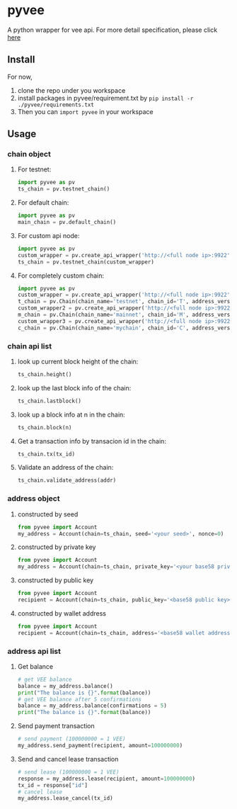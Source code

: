 # pyvee
A python wrapper for vee api. For more detail specification, please click [here](https://github.com/excelsia/pyvee/wiki)

## Install
For now, 
1. clone the repo under you workspace
2. install packages in pyvee/requirement.txt by 
```pip install -r ./pyvee/requirements.txt```
3. Then you can ```import pyvee``` in your workspace

## Usage

### chain object
1. For testnet:
    ```python
    import pyvee as pv
    ts_chain = pv.testnet_chain()
    ```
2. For default chain:
    ```python
    import pyvee as pv
    main_chain = pv.default_chain()
    ```

3. For custom api node:
    ```python
    import pyvee as pv
    custom_wrapper = pv.create_api_wrapper('http://<full node ip>:9922', api_key='')
    ts_chain = pv.testnet_chain(custom_wrapper)
    ```

4. For completely custom chain:
    ```python
    import pyvee as pv
    custom_wrapper = pv.create_api_wrapper('http://<full node ip>:9922', api_key='')
    t_chain = pv.Chain(chain_name='testnet', chain_id='T', address_version=5, api_wrapper=custom_wrapper)
    custom_wrapper2 = pv.create_api_wrapper('http://<full node ip>:9922', api_key='')
    m_chain = pv.Chain(chain_name='mainnet', chain_id='M', address_version=5, api_wrapper=custom_wrapper2)
    custom_wrapper3 = pv.create_api_wrapper('http://<full node ip>:9922', api_key='')
    c_chain = pv.Chain(chain_name='mychain', chain_id='C', address_version=1, api_wrapper=custom_wrapper3)
    ```

### chain api list
1. look up current block height of the chain:
    ```python
    ts_chain.height()
    ```

2. look up the last block info of the chain:
    ```python
    ts_chain.lastblock()
    ```


3. look up a block info at n in the chain:
    ```python
    ts_chain.block(n)
    ```

4. Get a transaction info by transacion id in the chain:
    ```python
    ts_chain.tx(tx_id)
    ```
    
5. Validate an address of the chain:
    ```python
    ts_chain.validate_address(addr)
    ```

### address object
1. constructed by seed
    ```python
    from pyvee import Account
    my_address = Account(chain=ts_chain, seed='<your seed>', nonce=0)
    ```
2. constructed by private key
    ```python
    from pyvee import Account
    my_address = Account(chain=ts_chain, private_key='<your base58 private key>')
    ```
3. constructed by public key
    ```python
    from pyvee import Account
    recipient = Account(chain=ts_chain, public_key='<base58 public key>')
    ```
4. constructed by wallet address
    ```python
    from pyvee import Account
    recipient = Account(chain=ts_chain, address='<base58 wallet address>')
    ```
 
### address api list
1. Get balance
    ```python
    # get VEE balance
    balance = my_address.balance()
    print("The balance is {}".format(balance))
    # get VEE balance after 5 confirmations 
    balance = my_address.balance(confirmations = 5)
    print("The balance is {}".format(balance))
    ```
2. Send payment transaction
    ```python
    # send payment (100000000 = 1 VEE)
    my_address.send_payment(recipient, amount=100000000)
    ```
3. Send and cancel lease transaction
    ```python
    # send lease (100000000 = 1 VEE)
    response = my_address.lease(recipient, amount=100000000)
    tx_id = response["id"]
    # cancel lease
    my_address.lease_cancel(tx_id)
    ```
